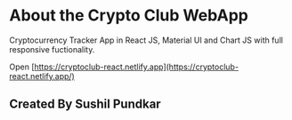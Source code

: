 # About the Crypto Club WebApp

Cryptocurrency Tracker App in React JS, Material UI and Chart JS with full responsive fuctionality.

Open [https://cryptoclub-react.netlify.app](https://cryptoclub-react.netlify.app/) 
## Created By Sushil Pundkar

